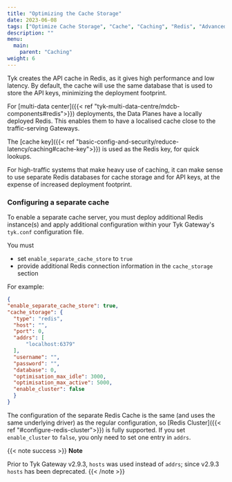 ```yaml
---
title: "Optimizing the Cache Storage"
date: 2023-06-08
tags: ["Optimize Cache Storage", "Cache", "Caching", "Redis", "Advanced"]
description: ""
menu:
  main:
    parent: "Caching"
weight: 6
---
```


Tyk creates the API cache in Redis, as it gives high performance and low latency. By default, the cache will use the same database that is used to store the API keys, minimizing the deployment footprint.

For [multi-data center]({{< ref "tyk-multi-data-centre/mdcb-components#redis">}}) deployments, the Data Planes have a locally deployed Redis. This enables them to have a localised cache close to the traffic-serving Gateways.

The [cache key]({{< ref "basic-config-and-security/reduce-latency/caching#cache-key">}}) is used as the Redis key, for quick lookups.

For high-traffic systems that make heavy use of caching, it can make sense to use separate Redis databases for cache storage and for API keys, at the expense of increased deployment footprint.

### Configuring a separate cache
To enable a separate cache server, you must deploy additional Redis instance(s) and apply additional configuration within your Tyk Gateway's `tyk.conf` configuration file.

You must
 - set `enable_separate_cache_store` to `true`
 - provide additional Redis connection information in the `cache_storage` section

For example:
```json
{
"enable_separate_cache_store": true,
"cache_storage": {
  "type": "redis",
  "host": "",
  "port": 0,
  "addrs": [
      "localhost:6379"
  ],
  "username": "",
  "password": "",
  "database": 0,
  "optimisation_max_idle": 3000,
  "optimisation_max_active": 5000,
  "enable_cluster": false
  }
}
```

The configuration of the separate Redis Cache is the same (and uses the same underlying driver) as the regular configuration, so [Redis Cluster]({{< ref "#configure-redis-cluster">}}) is fully supported. If you set `enable_cluster` to `false`, you only need to set one entry in `addrs`.

{{< note success >}}
**Note**  

Prior to Tyk Gateway v2.9.3, `hosts` was used instead of `addrs`; since v2.9.3 `hosts` has been deprecated.
{{< /note >}}

